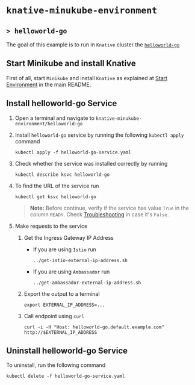 # `knative-minukube-environment`
## `> helloworld-go`

The goal of this example is to run in `Knative` cluster the [`helloworld-go`](https://knative.dev/docs/serving/samples/hello-world/helloworld-go/index.html)

## Start Minikube and install Knative

First of all, start `Minikube` and install `Knative` as explained at [Start Environment](https://github.com/ivangfr/knative-minikube-environment#start-environment) in the main README.

## Install helloworld-go Service

1. Open a terminal and navigate to `knative-minukube-environment/helloworld-go`

1. Install `helloworld-go` service by running the following `kubectl apply` command
   ```
   kubectl apply -f helloworld-go-service.yaml
   ```

1. Check whether the service was installed correctly by running
   ```
   kubectl describe ksvc helloworld-go
   ```

1. To find the URL of the service run
   ```
   kubectl get ksvc helloworld-go
   ```
   > **Note:** Before continue, verify if the service has value `True` in the column `READY`. Check [Troubleshooting](https://github.com/ivangfr/knative-minikube-environment#troubleshooting) in case it's `False`.

1. Make requests to the service
   
   1. Get the Ingress Gateway IP Address

      - If you are using `Istio` run
        ```
        ../get-istio-external-ip-address.sh
        ```
     
   	  - If you are using `Ambassador` run
        ```
        ../get-ambassador-external-ip-address.sh
        ```
        
   1. Export the output to a terminal
      ```
      export EXTERNAL_IP_ADDRESS=...
      ``` 

   1. Call endpoint using `curl`
      ```
      curl -i -H "Host: helloworld-go.default.example.com" http://$EXTERNAL_IP_ADDRESS
      ```

## Uninstall helloworld-go Service

To uninstall, run the following command
```
kubectl delete -f helloworld-go-service.yaml
```
